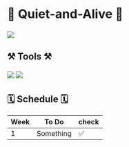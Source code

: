 
  
# 🤫 Quiet-and-Alive 🤫

### <img src="https://img.shields.io/badge/GitHub-000000?style=flat-square&logo=github&logoColor=FFFFFF"/>

## ⚒️ Tools ⚒️

### <img src="https://img.shields.io/badge/unity-000000?style=flat-square&logo=unity&logoColor=FFFFFF"/>   <img src="https://img.shields.io/badge/c%23-239120?style=flat-square&logo=c-sharp&logoColor=FFFFFF"/>

## 🗓 Schedule 🗓

| Week | To Do | check |
| ----- | ----- | ----- |
| 1 | Something | ✅ |


